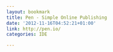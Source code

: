 ```yaml
---
layout: bookmark
title: Pen - Simple Online Publishing
date: '2012-11-16T04:52:21+01:00'
link: http://pen.io/
categories: IDE

---
```

